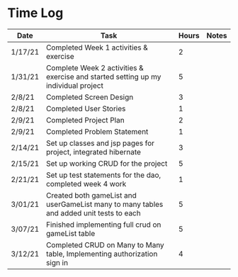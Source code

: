 # Time Log

| Date | Task | Hours | Notes|
|------|------|-------|------|
| 1/17/21| Completed Week 1 activities & exercise| 2 | |
| 1/31/21| Complete Week 2 activities & exercise and started setting up my individual project| 5 | |
| 2/8/21| Completed Screen Design| 3 | |
| 2/8/21| Completed User Stories| 1 | |
| 2/9/21| Completed Project Plan| 2 | |
| 2/9/21| Completed Problem Statement| 1 | |
| 2/14/21| Set up classes and jsp pages for project, integrated hibernate| 3 | |
| 2/15/21| Set up working CRUD for the project| 5 | |
| 2/21/21| Set up test statements for the dao, completed week 4 work| 1 | |
| 3/01/21| Created both gameList and userGameList many to many tables and added unit tests to each| 5 | |
| 3/07/21| Finished implementing full crud on gameList table| 5 | |
| 3/12/21| Completed CRUD on Many to Many table, Implementing authorization sign in| 4 | |